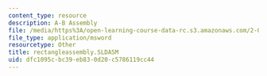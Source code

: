 ```yaml
---
content_type: resource
description: A-B Assembly
file: /media/https%3A/open-learning-course-data-rc.s3.amazonaws.com/2-000-how-and-why-machines-work-spring-2002/dfc1095cbc39eb830d20c5786119cc44_rectangleassembly.SLDASM
file_type: application/msword
resourcetype: Other
title: rectangleassembly.SLDASM
uid: dfc1095c-bc39-eb83-0d20-c5786119cc44
---
```

